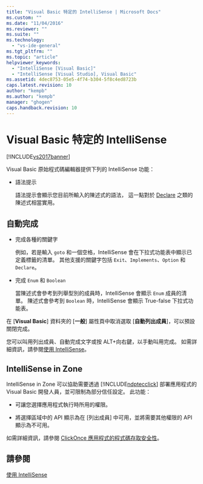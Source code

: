 ```yaml
---
title: "Visual Basic 特定的 IntelliSense | Microsoft Docs"
ms.custom: ""
ms.date: "11/04/2016"
ms.reviewer: ""
ms.suite: ""
ms.technology: 
  - "vs-ide-general"
ms.tgt_pltfrm: ""
ms.topic: "article"
helpviewer_keywords: 
  - "IntelliSense [Visual Basic]"
  - "IntelliSense [Visual Studio], Visual Basic"
ms.assetid: 4dec8753-05e5-4f74-b304-5f8c4ed8723b
caps.latest.revision: 10
author: "kempb"
ms.author: "kempb"
manager: "ghogen"
caps.handback.revision: 10
---
```

# Visual Basic 特定的 IntelliSense
[!INCLUDE[vs2017banner](../code-quality/includes/vs2017banner.md)]

Visual Basic 原始程式碼編輯器提供下列的 IntelliSense 功能：  
  
-   語法提示  
  
     語法提示會顯示您目前所輸入的陳述式的語法，  這一點對於 [Declare](/dotnet/visual-basic/language-reference/statements/declare-statement) 之類的陳述式相當實用。  
  
## 自動完成  
  
-   完成各種的關鍵字  
  
     例如，若是輸入 `goto` 和一個空格，IntelliSense 會在下拉式功能表中顯示已定義標籤的清單。  其他支援的關鍵字包括 `Exit`、`Implements`、`Option` 和 `Declare`。  
  
-   完成 `Enum` 和 `Boolean`  
  
     當陳述式會參考到列舉型別的成員時，IntelliSense 會顯示 `Enum` 成員的清單。  陳述式會參考到 `Boolean` 時，IntelliSense 會顯示 True\-false 下拉式功能表。  
  
 在 \[**Visual Basic**\] 資料夾的 \[**一般**\] 屬性頁中取消選取 \[**自動列出成員**\]，可以預設關閉完成。  
  
 您可以叫用列出成員、自動完成文字或按 ALT\+向右鍵，以手動叫用完成。  如需詳細資訊，請參閱[使用 IntelliSense](../ide/using-intellisense.md)。  
  
## IntelliSense in Zone  
 IntelliSense in Zone 可以協助需要透過 [!INCLUDE[ndptecclick](../deployment/includes/ndptecclick_md.md)] 部署應用程式的 Visual Basic 開發人員，並可限制為部分信任設定。  此功能：  
  
-   可讓您選擇應用程式執行時所用的權限。  
  
-   將選擇區域中的 API 顯示為在 \[列出成員\] 中可用，並將需要其他權限的 API 顯示為不可用。  
  
 如需詳細資訊，請參閱 [ClickOnce 應用程式的程式碼存取安全性](../deployment/code-access-security-for-clickonce-applications.md)。  
  
## 請參閱  
 [使用 IntelliSense](../ide/using-intellisense.md)
